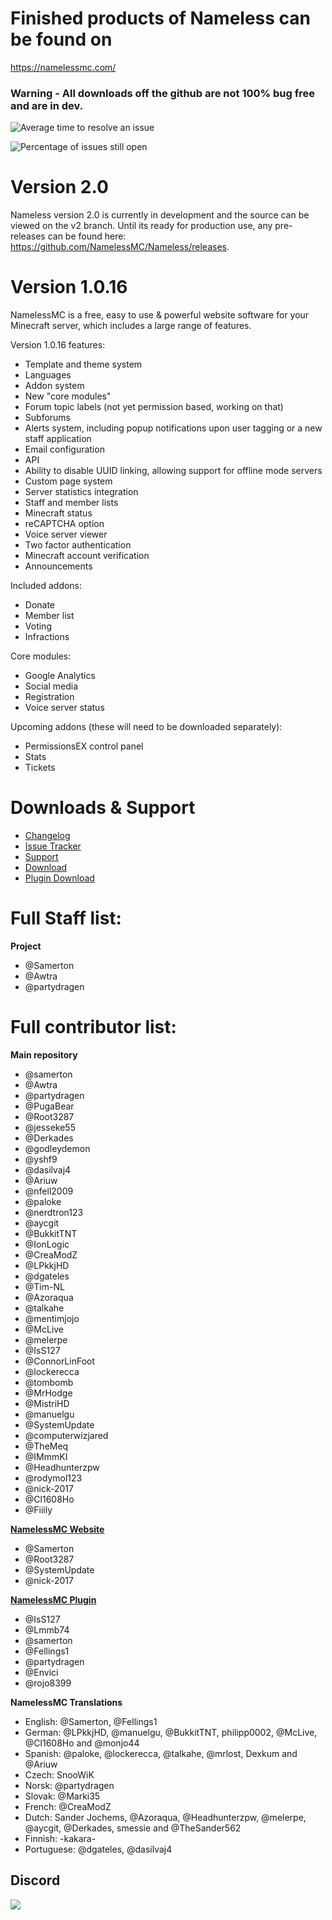 # Finished products of Nameless can be found on
https://namelessmc.com/

### Warning - All downloads off the github are not 100% bug free and are in dev.

![Average time to resolve an issue](http://isitmaintained.com/badge/resolution/NamelessMC/Nameless.svg)

![Percentage of issues still open](http://isitmaintained.com/badge/open/NamelessMC/Nameless.svg)

# Version 2.0

Nameless version 2.0 is currently in development and the source can be viewed on the v2 branch. Until its ready for production use, any pre-releases can be found here: https://github.com/NamelessMC/Nameless/releases.

# Version 1.0.16

NamelessMC is a free, easy to use & powerful website software for your Minecraft server, which includes a large range of features.

Version 1.0.16 features:

- Template and theme system
- Languages
- Addon system
- New "core modules"
- Forum topic labels (not yet permission based, working on that)
- Subforums
- Alerts system, including popup notifications upon user tagging or a new staff application
- Email configuration
- API
- Ability to disable UUID linking, allowing support for offline mode servers
- Custom page system
- Server statistics integration
- Staff and member lists
- Minecraft status
- reCAPTCHA option
- Voice server viewer
- Two factor authentication
- Minecraft account verification
- Announcements

Included addons:
- Donate
- Member list
- Voting
- Infractions

Core modules:
- Google Analytics
- Social media
- Registration
- Voice server status

Upcoming addons (these will need to be downloaded separately): 
- PermissionsEX control panel
- Stats
- Tickets

# Downloads & Support
* [Changelog](https://github.com/NamelessMC/Nameless/blob/master/changelog.txt)
* [Issue Tracker](https://github.com/NamelessMC/Nameless/issues)
* [Support](http://www.spigotmc.org/threads/nameless-minecraft-website-software.34810/)
* [Download](https://github.com/NamelessMC/Nameless/releases) 
* [Plugin Download](https://ci.namelessmc.com/jenkins/job/Nameless-Plugin/)

# Full Staff list:
**Project**
* @Samerton
* @Awtra
* @partydragen

# Full contributor list:
**Main repository**
* @samerton
* @Awtra
* @partydragen
* @PugaBear
* @Root3287
* @jesseke55
* @Derkades
* @godleydemon
* @yshf9
* @dasilvaj4
* @Ariuw
* @nfell2009
* @paloke
* @nerdtron123
* @aycgit
* @BukkitTNT
* @IonLogic
* @CreaModZ
* @LPkkjHD
* @dgateles
* @Tim-NL
* @Azoraqua
* @talkahe
* @mentimjojo
* @McLive
* @melerpe
* @IsS127 
* @ConnorLinFoot
* @lockerecca
* @tombomb
* @MrHodge
* @MistriHD
* @manuelgu
* @SystemUpdate
* @computerwizjared
* @TheMeq
* @IMmmKI
* @Headhunterzpw
* @rodymol123
* @nick-2017
* @Cl1608Ho
* @Fiiily

**[NamelessMC Website](http://namelessmc.github.io/)**
* @Samerton
* @Root3287
* @SystemUpdate
* @nick-2017

**[NamelessMC Plugin](https://github.com/NamelessMC/Nameless-Plugin)**
* @IsS127
* @Lmmb74
* @samerton
* @Fellings1
* @partydragen
* @Envici
* @rojo8399

**NamelessMC Translations**
* English: @Samerton, @Fellings1
* German: @LPkkjHD, @manuelgu, @BukkitTNT, philipp0002, @McLive, @Cl1608Ho and @monjo44
* Spanish: @paloke, @lockerecca, @talkahe, @mrlost, Dexkum and @Ariuw
* Czech: SnooWiK
* Norsk: @partydragen
* Slovak: @Marki35
* French: @CreaModZ
* Dutch: Sander Jochems, @Azoraqua, @Headhunterzpw, @melerpe, @aycgit, @Derkades, smessie and @TheSander562
* Finnish: -kakara-
* Portuguese: @dgateles, @dasilvaj4

## Discord
[<img src="https://discordapp.com/api/guilds/246705793066467328/widget.png?style=shield">](https://discord.gg/r7Eq4jw)

<!--## IRC
\#NamelessMC on [irc.spi.gt](http://irc.spi.gt/iris/?channels=namelessmc)-->
